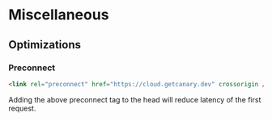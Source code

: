 # Miscellaneous

## Optimizations

### Preconnect

```html
<link rel="preconnect" href="https://cloud.getcanary.dev" crossorigin />
```

Adding the above preconnect tag to the head will reduce latency of the first request.
